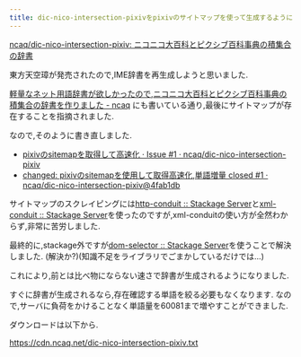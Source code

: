 ```yaml
---
title: dic-nico-intersection-pixivをpixivのサイトマップを使って生成するように変更しました
---
```


[ncaq/dic-nico-intersection-pixiv: ニコニコ大百科とピクシブ百科事典の積集合の辞書](https://github.com/ncaq/dic-nico-intersection-pixiv)

東方天空璋が発売されたので,IME辞書を再生成しようと思いました.

[軽量なネット用語辞書が欲しかったので,ニコニコ大百科とピクシブ百科事典の積集合の辞書を作りました - ncaq](https://www.ncaq.net/2017/03/10/)
にも書いている通り,最後にサイトマップが存在することを指摘されました.

なので,そのように書き直しました.

* [pixivのsitemapを取得して高速化 · Issue #1 · ncaq/dic-nico-intersection-pixiv](https://github.com/ncaq/dic-nico-intersection-pixiv/issues/1)
* [changed: pixivのsitemapを使用して取得高速化,単語増量 closed #1 · ncaq/dic-nico-intersection-pixiv@4fab1db](https://github.com/ncaq/dic-nico-intersection-pixiv/commit/4fab1db65f70a0d3a3b6e2a94656e59c365877fc)

サイトマップのスクレイピングには[http-conduit :: Stackage Server](https://www.stackage.org/package/http-conduit)と[xml-conduit :: Stackage Server](https://www.stackage.org/package/xml-conduit)を使ったのですが,xml-conduitの使い方が全然わからず,非常に苦労しました.

最終的に,stackage外ですが[dom-selector :: Stackage Server](https://www.stackage.org/package/dom-selector)を使うことで解決しました.
(解決か?)(知識不足をライブラリでごまかしているだけでは…)

これにより,前とは比べ物にならない速さで辞書が生成されるようになりました.

すぐに辞書が生成されるなら,存在確認する単語を絞る必要もなくなります.
なので,サーバに負荷をかけることなく単語量を60081まで増やすことができました.

ダウンロードは以下から.

<https://cdn.ncaq.net/dic-nico-intersection-pixiv.txt>
